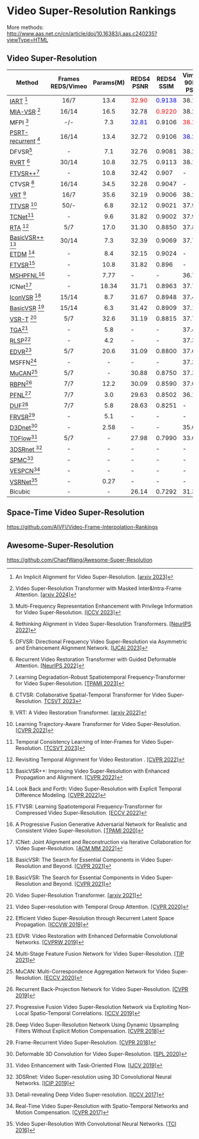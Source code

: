 # Video Super-Resolution Rankings
More methods: http://www.aas.net.cn/cn/article/doi/10.16383/j.aas.c240235?viewType=HTML
## Video Super-Resolution

| Method                                                                                         | Frames REDS/Vimeo | Params(M) | REDS4 PSNR                    | REDS4 SSIM                     | Vimeo-90K-T PSNR              | Vimeo-90K-T SSIM               | Vid4 PSNR                     | Vid4 SSIM                      |
|------------------------------------------------------------------------------------------------|:-----------------:|:---------:|-------------------------------|--------------------------------|-------------------------------|--------------------------------|-------------------------------|--------------------------------|
| [IART](https://github.com/kai422/IART) [^32]                                                   |       16/7        |   13.4    | <font color=red>32.90</font>  | <font color=blue>0.9138</font>  | 38.14                         | 0.9528                         | <font color=blue>28.26</font> | <font color=blue>0.8517</font> |
| [MIA-VSR](https://github.com/LabShuHangGU/MIA-VSR) [^33]                                                                                     |        16/14        |   16.5    | 32.78 | <font color=red>0.9220</font>                         | 38.22  | 0.9532                        | 28.20                         | 0.8507                         |
| MFPI [^31]                                                                                     |        -/-        |    7.3    | <font color=blue>32.81</font> | 0.9106                         | <font color=red>38.28</font>  | 0.9534                         | 28.11                         | 0.8481                         |
| [PSRT-recurrent](https://github.com/XPixelGroup/RethinkVSRAlignment) [^30]                     |       16/14       |   13.4    | 32.72                         | 0.9106                         | <font color=blue>38.27</font> | <font color=blue>0.9536</font> | 28.07                         | 0.8485                         |
| DFVSR[^29]                                                                                     |         -         |    7.1    | 32.76                         | 0.9081                         | 38.25                         | <font color=red>0.9556</font>  | 27.92                         | 0.8427                         |
| [RVRT](https://github.com/JingyunLiang/RVRT) [^28]                                             |       30/14       |   10.8    | 32.75                         | 0.9113 | 38.15                         | 0.9527                         | 27.99                         | 0.8426                         |
| [FTVSR++](https://github.com/researchmm/FTVSR)[^27]                                            |         -         |   10.8    | 32.42                         | 0.907                          | -                             | -                              | <font color=red>28.80</font>  | <font color=red>0.868</font>   |
| CTVSR [^34]                                               |       16/14        |   34.5    | 32.28                         | 0.9047                         | -                         | -                         | 28.03                         | 0.8487                         |
| [VRT](https://github.com/JingyunLiang/VRT) [^26]                                               |       16/7        |   35.6    | 32.19                         | 0.9006                         | 38.20                         | 0.9530                         | 27.93                         | 0.8425                         |
| [TTVSR](https://github.com/researchmm/TTVSR) [^25]                                             |       50/-        |    6.8    | 32.12                         | 0.9021                         | 37.92                         | 0.9526                         | 28.40                         | 0.8643                         |
| [TCNet](https://github.com/Kimsure/TCNet-for-VSR)[^24]                                         |         -         |    9.6    | 31.82                         | 0.9002                         | 37.94                         | 0.9514                         | 27.48                         | 0.8380                         |
| [RTA](https://github.com/redrock303/Revisiting-Temporal-Alignment-for-Video-Restoration) [^23] |        5/7        |   17.0    | 31.30                         | 0.8850                         | 37.84                         | 0.9498                         | 27.90                         | 0.8380                         |
| [BasicVSR++](https://github.com/ckkelvinchan/BasicVSR_PlusPlus) [^22]                          |       30/14       |    7.3    | 32.39                         | 0.9069                         | 37.79                         | 0.9500                         | 27.79                         | 0.8400                         |
| [ETDM](https://github.com/junpan19/ETDM) [^21]                                                 |         -         |    8.4    | 32.15                         | 0.9024                         | -                             | -                              | 28.81                         | 0.8725                         |
| [FTVSR](https://github.com/researchmm/FTVSR)[^20]                                              |         -         |   10.8    | 31.82                         | 0.896                          | -                             | -                              | 28.31                         | 0.860                          |
| [MSHPFNL](https://github.com/psychopa4/MSHPFNL)[^19]                                           |         -         |   7.77    | -                             | -                              | 36.75                         | 0.9406                         | 27.70                         | 0.8472                         |
| ICNet[^18]                                                                                     |         -         |   18.34   | 31.71                         | 0.8963                         | 37.72                         | 0.9477                         | 27.43                         | 0.8287                         |
| [IconVSR](https://github.com/ckkelvinchan/BasicVSR-IconVSR) [^17]                              |       15/14       |    8.7    | 31.67                         | 0.8948                         | 37.47                         | 0.9476                         | 27.39                         | 0.8279                         |
| [BasicVSR](https://github.com/ckkelvinchan/BasicVSR-IconVSR) [^17]                             |       15/14       |    6.3    | 31.42                         | 0.8909                         | 37.18                         | 0.9450                         | 27.24                         | 0.8251                         |
| [VSR-T](https://github.com/caojiezhang/VSR-Transformer) [^16]                                  |        5/7        |   32.6    | 31.19                         | 0.8815                         | 37.71                         | 0.9494                         | 27.36                         | 0.8258                         |
| [TGA](https://github.com/junpan19/VSR_TGA)[^15]                                                |         -         |    5.8    | -                             | -                              | 37.43                         | 0.9480                         | 27.19                         | 0.8213                         |
| [RLSP](https://github.com/dariofuoli/RLSP)[^14]                                                |         -         |    4.2    | -                             | -                              | 37.39                         | 0.9470                         | 27.15                         | 0.8202                         |
| [EDVR](https://github.com/xinntao/EDVR)[^13]                                                   |        5/7        |   20.6    | 31.09                         | 0.8800                         | 37.61                         | 0.9489                         | 27.35                         | 0.8264                         |
| MSFFN[^12]                                                                                     |         -         |     -     | -                             | -                              | 37.33                         | 0.9467                         | 27.23                         | 0.8218                         |
| [MuCAN](https://github.com/dvlab-research/Simple-SR)[^11]                                      |        5/7        |     -     | 30.88                         | 0.8750                         | 37.32                         | 0.9465                         | -                             | -                              |
| [RBPN](https://github.com/alterzero/RBPN-PyTorch)[^10]                                         |        7/7        |   12.2    | 30.09                         | 0.8590                         | 37.07                         | 0.9435                         | 27.12                         | 0.8180                         |
| [PFNL](https://github.com/psychopa4/PFNL)[^9]                                                  |        7/7        |    3.0    | 29.63                         | 0.8502                         | 36.14                         | 0.9363                         | 26.73                         | 0.8029                         |
| [DUF](https://github.com/HymEric/VSR-DUF-Reimplement)[^8]                                      |        7/7        |    5.8    | 28.63                         | 0.8251                         | -                             | -                              | 27.33                         | 0.8319                         |
| [FRVSR](https://github.com/msmsajjadi/FRVSR)[^7]                                               |         -         |    5.1    | -                             | -                              | -                             | -                              | 26.69                         | 0.8220                         |
| [D3Dnet](https://github.com/XinyiYing/D3Dnet)[^6]                                              |         -         |   2.58    | -                             | -                              | 35.65                         | 0.933                          | 26.52                         | 0.799                          |
| [TOFlow](https://github.com/anchen1011/toflow)[^5]                                             |        5/7        |     -     | 27.98                         | 0.7990                         | 33.08                         | 0.9054                         | 25.89                         | 0.7651                         |
| [3DSRnet ](https://github.com/sooyekim/3DSRnet)[^4]                                            |         -         |     -     | -                             | -                              | -                             | -                              | 25.71                         | 0.7588                         |
| [SPMC](https://github.com/jiangsutx/SPMC_VideoSR)[^3]                                          |         -         |     -     | -                             | -                              | -                             | -                              | 25.52                         | 0.76                           |
| [VESPCN](https://github.com/JuheonYi/VESPCN-PyTorch)[^2]                                       |         -         |     -     | -                             | -                              | -                             | -                              | 25.35                         | 0.7577                         |
| [VSRNet](https://github.com/usstdqq/vsrnet_pytorch)[^1]                                        |         -         |   0.27    | -                             | -                              | -                             | -                              | 22.81                         | 0.65                           |
| Bicubic                                                                                        |         -         |     -     | 26.14                         | 0.7292                         | 31.32                         | 0.8684                         | 23.78                         | 0.6347                         |

## Space-Time Video Super-Resolution

https://github.com/AIVFI/Video-Frame-Interpolation-Rankings

## Awesome-Super-Resolution

https://github.com/ChaofWang/Awesome-Super-Resolution

[^1]: Video Super-Resolution With Convolutional Neural Networks. [[TCI 2016]](https://ieeexplore.ieee.org/stamp/stamp.jsp?tp=&arnumber=7444187)
[^2]: Real-Time Video Super-Resolution with Spatio-Temporal Networks and Motion Compensation. [[CVPR 2017]](https://openaccess.thecvf.com/content_cvpr_2017/papers/Caballero_Real-Time_Video_Super-Resolution_CVPR_2017_paper.pdf)
[^3]: Detail-revealing Deep Video Super-resolution. [[ICCV 2017]](https://openaccess.thecvf.com/content_ICCV_2017/papers/Tao_Detail-Revealing_Deep_Video_ICCV_2017_paper.pdf)
[^4]: 3DSRnet: Video Super-resolution using 3D Convolutional Neural Networks. [[ICIP 2019]](https://arxiv.org/pdf/1812.09079.pdf)
[^5]: Video Enhancement with Task-Oriented Flow. [[IJCV 2019]](https://arxiv.org/pdf/1711.09078.pdf)
[^6]: Deformable 3D Convolution for Video Super-Resolution. [[SPL 2020]](https://arxiv.org/pdf/2004.02803.pdf)
[^7]: Frame-Recurrent Video Super-Resolution. [[CVPR 2018]](https://openaccess.thecvf.com/content_cvpr_2018/papers/Sajjadi_Frame-Recurrent_Video_Super-Resolution_CVPR_2018_paper.pdf)
[^8]: Deep Video Super-Resolution Network Using Dynamic Upsampling Filters Without Explicit Motion Compensation. [[CVPR 2018]](https://openaccess.thecvf.com/content_cvpr_2018/papers/Jo_Deep_Video_Super-Resolution_CVPR_2018_paper.pdf)
[^9]: Progressive Fusion Video Super-Resolution Network via Exploiting Non-Local Spatio-Temporal Correlations. [[ICCV 2019]](https://openaccess.thecvf.com/content_ICCV_2019/papers/Yi_Progressive_Fusion_Video_Super-Resolution_Network_via_Exploiting_Non-Local_Spatio-Temporal_Correlations_ICCV_2019_paper.pdf)
[^10]: Recurrent Back-Projection Network for Video Super-Resolution. [[CVPR 2019]](https://openaccess.thecvf.com/content_CVPR_2019/papers/Haris_Recurrent_Back-Projection_Network_for_Video_Super-Resolution_CVPR_2019_paper.pdf)
[^11]: MuCAN: Multi-Correspondence Aggregation Network for Video Super-Resolution. [[ECCV 2020]](https://www.ecva.net/papers/eccv_2020/papers_ECCV/papers/123550341.pdf)
[^12]: Multi-Stage Feature Fusion Network for Video Super-Resolution. [[TIP 2021]](https://ieeexplore.ieee.org/stamp/stamp.jsp?tp=&arnumber=9351768)
[^13]: EDVR: Video Restoration with Enhanced Deformable Convolutional Networks. [[CVPRW 2019]](https://openaccess.thecvf.com/content_CVPRW_2019/papers/NTIRE/Wang_EDVR_Video_Restoration_With_Enhanced_Deformable_Convolutional_Networks_CVPRW_2019_paper.pdf)
[^14]: Efficient Video Super-Resolution through Recurrent Latent Space Propagation. [[ICCVW 2019]](https://ieeexplore.ieee.org/stamp/stamp.jsp?tp=&arnumber=9022159)
[^15]: Video Super-resolution with Temporal Group Attention. [[CVPR 2020]](https://openaccess.thecvf.com/content_CVPR_2020/papers/Isobe_Video_Super-Resolution_With_Temporal_Group_Attention_CVPR_2020_paper.pdf)
[^16]: Video Super-Resolution Transformer. [[arxiv 2021]](https://arxiv.org/pdf/2106.06847.pdf)
[^17]: BasicVSR: The Search for Essential Components in Video Super-Resolution and Beyond. [[CVPR 2021]](https://openaccess.thecvf.com/content/CVPR2021/papers/Chan_BasicVSR_The_Search_for_Essential_Components_in_Video_Super-Resolution_and_CVPR_2021_paper.pdf)
[^18]: ICNet: Joint Alignment and Reconstruction via Iterative Collaboration for Video Super-Resolution. [[ACM MM 2022]](https://dl.acm.org/doi/pdf/10.1145/3503161.3547994)
[^19]: A Progressive Fusion Generative Adversarial Network for Realistic and Consistent Video Super-Resolution. [[TPAMI 2020]](https://ieeexplore.ieee.org/stamp/stamp.jsp?tp=&arnumber=9279273)
[^20]: FTVSR: Learning Spatiotemporal Frequency-Transformer for Compressed Video Super-Resolution. [[ECCV 2022]](https://www.ecva.net/papers/eccv_2022/papers_ECCV/papers/136780252.pdf)
[^21]: Look Back and Forth: Video Super-Resolution with Explicit Temporal Difference Modeling. [[CVPR 2022]](https://openaccess.thecvf.com/content/CVPR2022/papers/Isobe_Look_Back_and_Forth_Video_Super-Resolution_With_Explicit_Temporal_Difference_CVPR_2022_paper.pdf)
[^22]: BasicVSR++: Improving Video Super-Resolution with Enhanced Propagation and Alignment. [[CVPR 2022]](https://openaccess.thecvf.com/content/CVPR2022/papers/Chan_BasicVSR_Improving_Video_Super-Resolution_With_Enhanced_Propagation_and_Alignment_CVPR_2022_paper.pdf)
[^23]: Revisiting Temporal Alignment for Video Restoration . [[CVPR 2022]](https://openaccess.thecvf.com/content/CVPR2022/papers/Zhou_Revisiting_Temporal_Alignment_for_Video_Restoration_CVPR_2022_paper.pdf)
[^24]: Temporal Consistency Learning of Inter-Frames for Video Super-Resolution. [[TCSVT 2023]](https://ieeexplore.ieee.org/stamp/stamp.jsp?tp=&arnumber=9919163)
[^25]: Learning Trajectory-Aware Transformer for Video Super-Resolution. [[CVPR 2022]](https://openaccess.thecvf.com/content/CVPR2022/papers/Liu_Learning_Trajectory-Aware_Transformer_for_Video_Super-Resolution_CVPR_2022_paper.pdf)
[^26]: VRT: A Video Restoration Transformer. [[arxiv 2022]](https://arxiv.org/pdf/2201.12288.pdf)
[^27]: Learning Degradation-Robust Spatiotemporal Frequency-Transformer for Video Super-Resolution. [[TPAMI 2023]](https://ieeexplore.ieee.org/stamp/stamp.jsp?tp=&arnumber=10239462)
[^28]: Recurrent Video Restoration Transformer with Guided Deformable Attention. [[NeurIPS 2022]](https://openreview.net/pdf?id=GKfNB4BegL)
[^29]: DFVSR: Directional Frequency Video Super-Resolution via Asymmetric and Enhancement Alignment Network. [[IJCAI 2023]](https://www.ijcai.org/proceedings/2023/0076.pdf)
[^30]: Rethinking Alignment in Video Super-Resolution Transformers. [[NeurIPS 2022]](https://openreview.net/pdf?id=NgIf3FpcHie)
[^31]: Multi-Frequency Representation Enhancement with Privilege Information for Video Super-Resolution. [[ICCV 2023]](https://openaccess.thecvf.com/content/ICCV2023/papers/Li_Multi-Frequency_Representation_Enhancement_with_Privilege_Information_for_Video_Super-Resolution_ICCV_2023_paper.pdf)
[^32]: An Implicit Alignment for Video Super-Resolution. [[arxiv 2023]](https://arxiv.org/pdf/2305.00163.pdf)
[^33]: Video Super-Resolution Transformer with Masked Inter&Intra-Frame Attention. [[arxiv 2024]](https://arxiv.org/pdf/2401.06312.pdf)
[^34]: CTVSR: Collaborative Spatial-Temporal Transformer for Video Super-Resolution. [TCSVT 2023](https://ieeexplore.ieee.org/stamp/stamp.jsp?tp=&arnumber=10347267)
